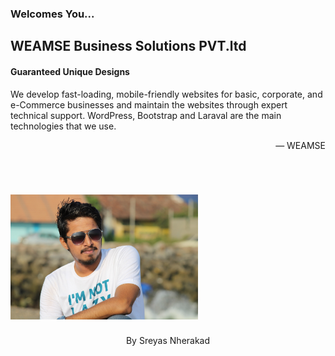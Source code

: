 
<html lang="en">
<head>
  <h3>Welcomes You...</h3>
</head>
<body>
  
<h2>WEAMSE Business Solutions PVT.ltd</h2>
<h4>Guaranteed Unique Designs</h4>
<p>We develop fast-loading, mobile-friendly websites for basic, corporate, and e-Commerce businesses and maintain the websites through expert technical support. WordPress, Bootstrap and Laraval are the main technologies that we use. </p>
<p style="text-align: right">&#8212; WEAMSE</p>
&nbsp;&nbsp;

<h1>
	<a href="https://sreyas-nherakad.github.io/"><img src="2018-11-18-18-08-36-772.jpg" width="300" /></a>
</h1>
<p style="text-align: center">By Sreyas Nherakad</p>
</body>
</html>

